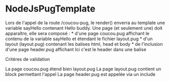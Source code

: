 # NodeJsPugTemplate

Lors de l'appel de la route /coucou-pug, le render() enverra au template une variable sayHello contenant Hello buddy. Une page (et seulement une) doit apparaître, elle sera composé : * d'une page coucou.pug affichant le contenu de la variable sayHello et étendant le fichier layout.pug * d'un layout (layout.pug) contenant les balises html, head et body * de l'inclusion d'une page header.pug affichant Ici c'est le header dans une balise <p>

Critéres de validation

La page coucou.pug étend bien layout.pug
La page layout.pug contient un block permettant l'appel
La page header.pug est appelée via un include

